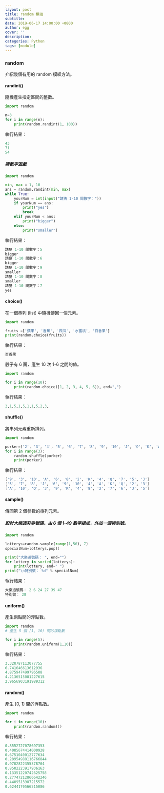 ```yaml
---
layout: post
title: random 模組
subtitle:
date: 2019-06-17 14:00:00 +0800
author: egg
cover: ''
description:
categories: Python
tags: [module] 
---
```


### random
介紹幾個有用的 random 模組方法。

#### randint()
隨機產生指定區間的整數。

```python
import random

n=3
for i in range(n):
	print(random.randint(1, 100))
```
執行結果：
```python
43
71
54
```

##### 猜數字遊戲
```python
import random

min, max = 1, 10
ans = random.randint(min, max)
while True:
    yourNum = int(input("請猜 1-10 間數字："))
    if yourNum == ans:
        print("yes")
        break
    elif yourNum < ans:
        print("bigger")
    else:
        print("smaller")
```   
執行結果：
```python
請猜 1-10 間數字：5
bigger
請猜 1-10 間數字：6
bigger
請猜 1-10 間數字：9
smaller
請猜 1-10 間數字：8
smaller
請猜 1-10 間數字：7
yes
```

#### choice()
在一個串列 (list) 中隨機傳回一個元素。

```python
import random

fruits =['蘋果', '香蕉', '西瓜', '水蜜桃', '百香果']
print(random.choice(fruits))
```
執行結果：
```python
百香果
```

骰子有 6 面，產生 10 次 1-6 之間的值。
```python
import random

for i in range(10):
    print(random.choice([1, 2, 3, 4, 5, 6]), end=",")
```
執行結果：
```python
2,1,5,1,5,1,1,5,2,3,
```

#### shuffle()
將串列元素重新排列。

```python
import random

porker=['2', '3', '4', '5', '6', '7', '8', '9', '10', 'J', 'Q', 'K', 'A']
for i in range(3):
    random.shuffle(porker)
    print(porker)
```
執行結果：
```python
['9', '3', '10', 'A', '6', '8', '2', 'K', '4', 'Q', '7', '5', 'J']
['5', '7', '8', 'J', '6', '9', '10', '4', 'A', 'K', 'Q', '2', '3']
['A', '10', 'Q', '3', '9', 'K', '4', '8', '2', '7', '6', 'J', '5']
```


#### sample()
傳回第 2 個參數的串列元素。


##### 設計大樂透彩券號碼，由 6 個 1-49 數字組成，外加一個特別號。
```python
import random

lotterys=random.sample(range(1,50), 7)
specialNum=lotterys.pop()

print("大樂透號碼： ", end="")
for lottery in sorted(lotterys):
    print(lottery, end=" ")
print("\n特別號： %d" % specialNum)
```
執行結果：
```python
大樂透號碼： 2 6 24 27 39 47 
特別號： 28
```


#### uniform()
產生兩點間的浮點數。

```python
import random
# 產生 5 個 [1, 10) 間的浮點數

for i in range(5):
    print(random.uniform(1,10))
```
執行結果：
```python
3.320787113077755
6.741646613612936
4.875947499796508
4.2136515001227615
2.9656903191989312
```


#### random()
產生 [0, 1) 間的浮點數。

```python
import random

for i in range(10):
    print(random.random())
```
執行結果：
```python
0.8552727078697353
0.4085674414000928
0.6751040012777634
0.28954988116766844
0.9702822355378704
0.8502223917936163
0.13351220742625758
0.27747212866642246
0.4409513987215572
0.6244170566515086
```
